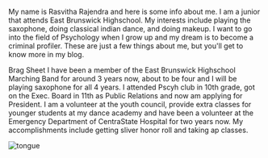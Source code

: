 
My name is Rasvitha Rajendra and here is some info about me.
I am a junior that attends East Brunswick Highschool. My interests include playing the saxophone, doing classical indian dance, and doing makeup. I want to go into the field of Psychology when I grow up and my dream is to become a criminal profiler. These are just a few things about me, but you'll get to know more in my blog. 

Brag Sheet
I have been a member of the East Brunswick Highschool Marching Band for around 3 years now, about to be four and I will be playing saxophone for all 4 years. I attended Pscyh club in 10th grade, got on the Exec. Board in 11th as Public Relations and now am applying for President. I am a volunteer at the youth council, provide extra classes for younger students at my dance academy and have been a volunteer at the Emergency Department of CentraState Hospital for two years now. My accomplishments include getting sliver honor roll and taking ap classes. 

![tongue]({{site.baseurl}}/tongue.jpeg)

